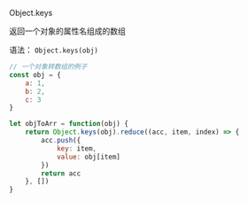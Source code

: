 Object.keys

返回一个对象的属性名组成的数组

语法： `Object.keys(obj)`

```js
// 一个对象转数组的例子
const obj = {
    a: 1,
    b: 2,
    c: 3
}

let objToArr = function(obj) {
    return Object.keys(obj).reduce((acc, item, index) => {
        acc.push({
            key: item,
            value: obj[item]
        })
        return acc
    }, [])
}
```